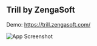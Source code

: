 

## Trill by ZengaSoft
Demo: https://trill.zengasoft.com/

![App Screenshot](https://drive.zengasoft.com/Images/hotel.png)

